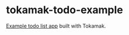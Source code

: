 # tokamak-todo-example

[Example todo list app](https://tokamakui.github.io/tokamak-todo-example/) built with Tokamak.
